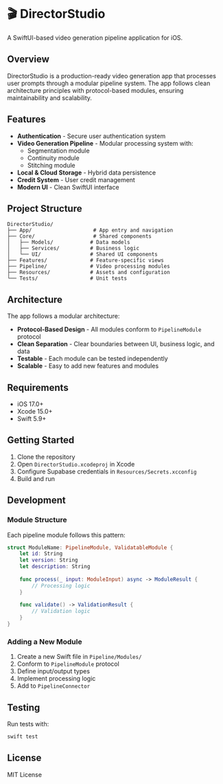 # 🎬 DirectorStudio

A SwiftUI-based video generation pipeline application for iOS.

## Overview

DirectorStudio is a production-ready video generation app that processes user prompts through a modular pipeline system. The app follows clean architecture principles with protocol-based modules, ensuring maintainability and scalability.

## Features

- **Authentication** - Secure user authentication system
- **Video Generation Pipeline** - Modular processing system with:
  - Segmentation module
  - Continuity module
  - Stitching module
- **Local & Cloud Storage** - Hybrid data persistence
- **Credit System** - User credit management
- **Modern UI** - Clean SwiftUI interface

## Project Structure

```
DirectorStudio/
├── App/                    # App entry and navigation
├── Core/                   # Shared components
│   ├── Models/            # Data models
│   ├── Services/          # Business logic
│   └── UI/                # Shared UI components
├── Features/              # Feature-specific views
├── Pipeline/              # Video processing modules
├── Resources/             # Assets and configuration
└── Tests/                 # Unit tests
```

## Architecture

The app follows a modular architecture:

- **Protocol-Based Design** - All modules conform to `PipelineModule` protocol
- **Clean Separation** - Clear boundaries between UI, business logic, and data
- **Testable** - Each module can be tested independently
- **Scalable** - Easy to add new features and modules

## Requirements

- iOS 17.0+
- Xcode 15.0+
- Swift 5.9+

## Getting Started

1. Clone the repository
2. Open `DirectorStudio.xcodeproj` in Xcode
3. Configure Supabase credentials in `Resources/Secrets.xcconfig`
4. Build and run

## Development

### Module Structure

Each pipeline module follows this pattern:

```swift
struct ModuleName: PipelineModule, ValidatableModule {
    let id: String
    let version: String
    let description: String
    
    func process(_ input: ModuleInput) async -> ModuleResult {
        // Processing logic
    }
    
    func validate() -> ValidationResult {
        // Validation logic
    }
}
```

### Adding a New Module

1. Create a new Swift file in `Pipeline/Modules/`
2. Conform to `PipelineModule` protocol
3. Define input/output types
4. Implement processing logic
5. Add to `PipelineConnector`

## Testing

Run tests with:
```bash
swift test
```

## License

MIT License

